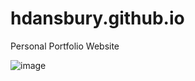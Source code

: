 # hdansbury.github.io
Personal Portfolio Website

![image](https://github.com/user-attachments/assets/7c181774-ee80-4afd-898c-a00cfdbf32e0)
